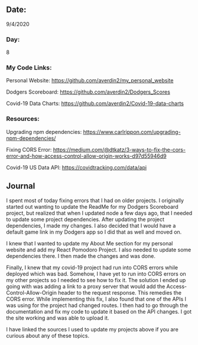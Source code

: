 ## Date:

9/4/2020

### Day:

8

### My Code Links:

Personal Website: https://github.com/averdin2/my_personal_website

Dodgers Scoreboard: https://github.com/averdin2/Dodgers_Scores

Covid-19 Data Charts: https://github.com/averdin2/Covid-19-data-charts

### Resources:

Upgrading npm dependencies: https://www.carlrippon.com/upgrading-npm-dependencies/

Fixing CORS Error: https://medium.com/@dtkatz/3-ways-to-fix-the-cors-error-and-how-access-control-allow-origin-works-d97d55946d9

Covid-19 US Data API: https://covidtracking.com/data/api

## Journal

I spent most of today fixing errors that I had on older projects. I originally started out wanting to update the ReadMe for my Dodgers Scoreboard project, but realized that when I updated node a few days ago, that I needed to update some project dependencies. After updating the project dependencies, I made my changes. I also decided that I would have a default game link in my Dodgers app so I did that as well and moved on.

I knew that I wanted to update my About Me section for my personal website and add my React Pomodoro Project. I also needed to update some dependencies there. I then made the changes and was done.

Finally, I knew that my covid-19 project had run into CORS errors while deployed which was bad. Somehow, I have yet to run into CORS errors on my other projects so I needed to see how to fix it. The solution I ended up going with was adding a link to a proxy server that would add the Access-Control-Allow-Origin header to the request response. This remedies the CORS error. While implementing this fix, I also found that one of the APIs I was using for the project had changed routes. I then had to go through the documentation and fix my code to update it based on the API changes. I got the site working and was able to upload it.

I have linked the sources I used to update my projects above if you are curious about any of these topics.
